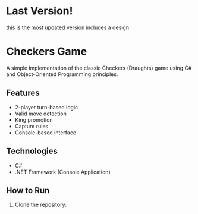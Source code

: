 # Last Version!
this is the most updated version includes a design

# Checkers Game

A simple implementation of the classic Checkers (Draughts) game using C# and Object-Oriented Programming principles.

## Features

- 2-player turn-based logic
- Valid move detection
- King promotion
- Capture rules
- Console-based interface

## Technologies

- C#
- .NET Framework (Console Application)

## How to Run

1. Clone the repository:

